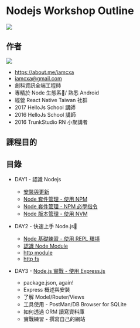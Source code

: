 # Nodejs Workshop Outline

![](/img/nodejs-logo.png)

## 作者

![](https://avatars1.githubusercontent.com/u/1522808?s=460&v=4)

- https://about.me/iamcxa
- iamcxa@gmail.com
- 創科資訊全端工程師
- 專精於 Node 生態系/ 熟悉 Android
- 經營 React Native Taiwan 社群
- 2017 HelloJs School 講師
- 2016 HelloJs School 講師
- 2016  TrunkStudio RN 小聚講者

## 課程目的


## 目錄

- DAY1 - 認識 Nodejs
  - [安裝與更新](./node-tour/node-installation/index.md)
  - [Node 套件管理 - 使用 NPM](./node-tour/npm/index.md)
  - [Node 套件管理 - NPM 必學指令](./node-tour/npm-commands/index.md)
  - [Node 版本管理 - 使用 NVM](./node-tour/nvm-basic/index.md)

- DAY2 - 快速上手 Node.js
  - [Node 基礎練習 - 使用 REPL 環境](./node-tour/node-basic/index.md)
  - [認識 Node Module](./node-tour/node-module/index.md)
  - [http module](./node-tour/node-module-http/index.md)
  - [http fs](./node-tour/node-module-fs/index.md)

- DAY3 - [Node.js 實戰 - 使用 Express.js](./node-tour/node-express/index.md)
  - package.json, again!
  - Express 概述與安裝
  - 了解 Model/Router/Views
  - 工具使用 - PostMan/DB Browser for SQLite
  - 如何透過 ORM 讀寫資料庫
  - 實戰練習 - 撰寫自己的網站
